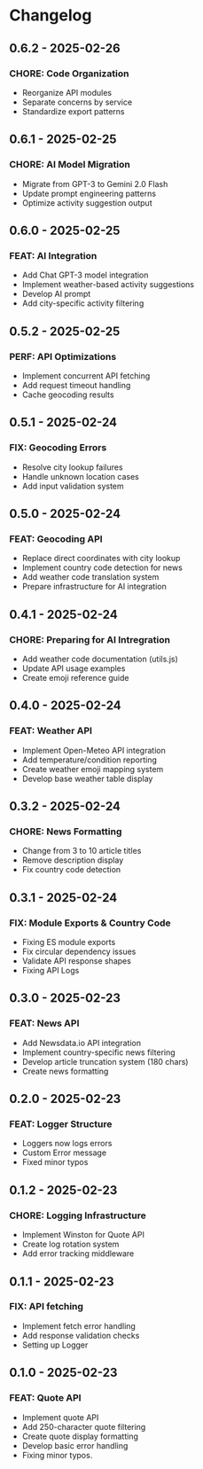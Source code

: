 # Changelog


## 0.6.2 - 2025-02-26
### CHORE: Code Organization
- Reorganize API modules
- Separate concerns by service
- Standardize export patterns

## 0.6.1 - 2025-02-25
### CHORE: AI Model Migration
- Migrate from GPT-3 to Gemini 2.0 Flash
- Update prompt engineering patterns
- Optimize activity suggestion output

## 0.6.0 - 2025-02-25
### FEAT: AI Integration
- Add Chat GPT-3 model integration
- Implement weather-based activity suggestions
- Develop AI prompt
- Add city-specific activity filtering

## 0.5.2 - 2025-02-25
### PERF: API Optimizations
- Implement concurrent API fetching
- Add request timeout handling
- Cache geocoding results

## 0.5.1 - 2025-02-24
### FIX: Geocoding Errors
- Resolve city lookup failures
- Handle unknown location cases
- Add input validation system

## 0.5.0 - 2025-02-24
### FEAT: Geocoding API
- Replace direct coordinates with city lookup
- Implement country code detection for news
- Add weather code translation system
- Prepare infrastructure for AI integration

## 0.4.1 - 2025-02-24
### CHORE: Preparing for AI Intregration
- Add weather code documentation (utils.js)
- Update API usage examples
- Create emoji reference guide

## 0.4.0 - 2025-02-24
### FEAT: Weather API 
- Implement Open-Meteo API integration
- Add temperature/condition reporting
- Create weather emoji mapping system
- Develop base weather table display

## 0.3.2 - 2025-02-24
### CHORE: News Formatting
- Change from 3 to 10 article titles
- Remove description display
- Fix country code detection

## 0.3.1 - 2025-02-24
### FIX: Module Exports & Country Code
- Fixing ES module exports
- Fix circular dependency issues
- Validate API response shapes
- Fixing API Logs


## 0.3.0 - 2025-02-23
### FEAT: News API
- Add Newsdata.io API integration
- Implement country-specific news filtering
- Develop article truncation system (180 chars)
- Create news formatting

## 0.2.0 - 2025-02-23
### FEAT: Logger Structure
- Loggers now logs errors
- Custom Error message
- Fixed minor typos

## 0.1.2 - 2025-02-23
### CHORE: Logging Infrastructure
- Implement Winston for Quote API
- Create log rotation system
- Add error tracking middleware

## 0.1.1 - 2025-02-23
### FIX: API fetching
- Implement fetch error handling
- Add response validation checks
- Setting up Logger

## 0.1.0 - 2025-02-23
### FEAT: Quote API
- Implement quote API
- Add 250-character quote filtering
- Create quote display formatting
- Develop basic error handling
- Fixing minor typos.